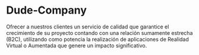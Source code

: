 # Dude-Company
Ofrecer a nuestros clientes un servicio de calidad que garantice el crecimiento de su proyecto contando  con una relación sumamente estrecha (B2C), utilizando como potencia la realización de  aplicaciones de Realidad Virtual o Aumentada que genere un impacto significativo.
